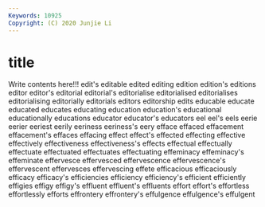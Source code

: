 ```yaml
---
Keywords: 10925
Copyright: (C) 2020 Junjie Li
---
```


# title

Write contents here!!!
edit's 
editable 
edited 
editing 
edition 
edition's
editions 
editor 
editor's 
editorial 
editorial's 
editorialise 
editorialised 
editorialises 
editorialising 
editorially
editorials 
editors 
editorship 
edits 
educable 
educate 
educated 
educates 
educating 
education
education's 
educational 
educationally 
educations 
educator 
educator's 
educators 
eel 
eel's 
eels
eerie 
eerier 
eeriest 
eerily 
eeriness 
eeriness's 
eery 
efface 
effaced 
effacement
effacement's 
effaces 
effacing 
effect 
effect's 
effected 
effecting 
effective 
effectively 
effectiveness
effectiveness's 
effects 
effectual 
effectually 
effectuate 
effectuated 
effectuates 
effectuating 
effeminacy 
effeminacy's
effeminate 
effervesce 
effervesced 
effervescence 
effervescence's 
effervescent 
effervesces 
effervescing 
effete 
efficacious
efficaciously 
efficacy 
efficacy's 
efficiencies 
efficiency 
efficiency's 
efficient 
efficiently 
effigies 
effigy
effigy's 
effluent 
effluent's 
effluents 
effort 
effort's 
effortless 
effortlessly 
efforts 
effrontery
effrontery's 
effulgence 
effulgence's 
effulgent 
